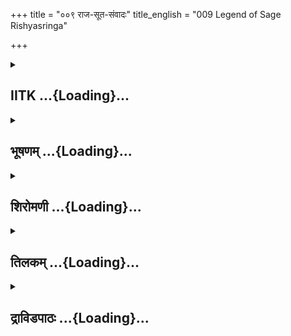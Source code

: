 +++
title = "००९ राज-सूत-संवादः"
title_english = "009 Legend of Sage Rishyasringa"

+++
<div caption="श्रीराम-हरिसीताराममूर्ति-घनपाठिभ्यां वचनम्" class="audioEmbed" src="https://archive.org/download/Ramayana-recitation-Sriram-harisItArAmamUrti-Ghanapaati-v2/Kanda_1/Kanda_1_BK-009-Raajaa_-Sootha_Samvaadaha.mp3"></div>

<div class="js_include collapsed" newlevelforh1="2" title="IITK" unfilled url="/purANam/rAmAyaNam/audIchya-pAThaH/iitk/1_bAlakANDam/02-putrakAmaH/009_rAja-sUta-saMvAdaH.md">
<details><summary><h2>IITK ...{Loading}...</h2></summary>

Sumantra relates the story of sage Rsyasringa to Dasaratha tells him he
would get sons after performance of a sacrifice by Rsyasringa--Dasaratha
plans to get Rsyasringa to Ayodhya.



### श्लोकः
#### मूलम्
एतच्छ्रुत्वा रहस्सूतो राजानमिदमब्रवीत्।  
ऋत्विग्भिरुपदिष्टोऽयं पुरावृत्तो मया श्रुतः॥1.9.1॥

#### शब्दार्थः
एतत् this matter, श्रुत्वा having heard, सूतः king's charioteer, राजानम् addressing king, रहः  in privacy, इदम् these words, अब्रवीत् said, ऋत्विग्भिः by officiating priests, उपदिष्टः advised, अयम् this solution, पुरा ancient, वृत्तः happened, मया श्रुतः heard by me.

#### आङ्ग्लानुवादः
The charioteer tells the king in privacy that he has heard the advice given by the offciating priests.



### श्लोकः
#### मूलम्
सनत्कुमारो भगवान्पूर्वं कथितवान्कथाम्।  
ऋषीणां सन्निधौ राजन् तव पुत्रागमं प्रति॥1.9.2॥

#### शब्दार्थः
राजन् O King, भगवान् possessing divinity, सनत्कुमारः Sanatkumara, तव your, पुत्रागमं प्रति    about the birth of your sons, कथाम् story,  ऋषीणां सन्निधौ in the presence of sages, पूर्वम्   earlier, कथितवान् narrated.

#### आङ्ग्लानुवादः
"O king, the divine Sanatkumara had narrated a story about your posterity in the presence of sages.



### श्लोकः
#### मूलम्
काश्यपस्यतु पुत्रोऽस्ति विभण्डक इति श्रुतः।  
ऋष्यशृङ्ग इति ख्यातस्तस्य पुत्रो भविष्यति॥1.9.3॥

#### शब्दार्थः
काश्यपस्य for Kasyapa, विभण्डकः इति named Vibhandaka, श्रुतः famous, पुत्रः अस्ति has a son, तस्य for him, ऋष्यशृङ्ग इति named Rsyasringa, ख्यातः wellknown, पुत्रः son भविष्यति will be born.

#### आङ्ग्लानुवादः
Kasyapa has a famous son named Vibhandaka. It was prophesied that he would have a son named Rsyasringa.



### श्लोकः
#### मूलम्
स वने नित्यसंवृद्धो मुनिर्वनचरस्सदा ।  
नान्यं जानाति विप्रेन्द्रो नित्यं पित्रनुवर्तनात् ॥1.9.4॥

#### शब्दार्थः
वने in the forest, नित्यसंवृद्धः grown up, सदा always, वनचरः a person moving in the forest, विप्रेन्द्रः foremost among brahmins, सः मुनिः that sage, नित्यम् always, पित्रनुवर्तनात्  by following his father, अन्यम् others, न जानाति will not know.

#### आङ्ग्लानुवादः
Grown up in the forest and always moving with his father, that sage knows none other than his father.



### श्लोकः
#### मूलम्
द्वैविध्यं ब्रह्मचर्यस्य भविष्यति महात्मनः।  
लोकेषु प्रथितं राजन्विप्रैश्च कथितं सदा॥1.9.5॥

#### शब्दार्थः
राजन् O King, महात्मनः eminet one, लोकेषु in the worlds, प्रथितम् celebrated, सदा always, विप्रैः by brahmins, कथितम् described, ब्रह्मचर्यस्य of Brahmacharya (life of celebacy), द्वैविध्यम्  twofold, भविष्यति will happen.

#### आङ्ग्लानुवादः
O eminent king, sage Rsyasringa celebrated in the three worlds who practises a twofold brahmacharya life (life of celebacy) described by brahmins (as vratitva and prajapatya).



### श्लोकः
#### मूलम्
तस्यैवं वर्तमानस्य कालस्समभिवर्तत ।  
अग्निं शुश्रूषमाणस्य पितरं च यशस्विनम्॥1.9.6॥

#### शब्दार्थः
अग्निम् firegod, यशस्विनम् enowned, पितरम् च his father also, शुश्रूषमाणस्य while attending, एवम् in this manner, वर्तमानस्य living, तस्य for him, कालः time, समभिवर्तत will be spent.

#### आङ्ग्लानुवादः
Worshipping the firegod and attending on his renowned father, he will spend a long time living in this manner (practising vratitva mode of brahmacharya).



### श्लोकः
#### मूलम्
एतस्मिन्नेव काले तु रोमपादः प्रतापवान्।  
अङ्गेषु प्रथितो राजा भविष्यति महाबलः॥ 1.9.7॥

#### शब्दार्थः
एतस्मिन्नेव काले at this time, अङ्गेषु in the country of Anga, प्रतापवान् mighty, महाबलः  possessing great strength, प्रथितः celebrated, रोमपादः king Romapada, भविष्यति will be living.

#### आङ्ग्लानुवादः
At this time a powerful king Romapada, mighty and celebrated would be living in the country of Anga.



### श्लोकः
#### मूलम्
तस्य व्यतिक्रमाद्राज्ञो भविष्यति सुदारुणा ।  
अनावृष्टिस्सुघोरा वै सर्वभूतभयावहा ॥1.9.8॥

#### शब्दार्थः
तस्य that, राज्ञः king, व्यतिक्रमात् violation of code of conduct, सुदारुणा सुघोरा dreadful, सर्वभूतभयावहा frightening all living beings, अनावृष्टिः drought, भविष्यति will set in.

#### आङ्ग्लानुवादः
Because of violation of code of conduct by the king, a terrible, dreadful drought frightening all living beings will set in the kingdom.



### श्लोकः
#### मूलम्
अनावृष्ट्यां तु वृत्तायां राजा दुःखसमन्वितः।  
ब्राह्मणान्श्रुतवृद्धांश्च समानीय प्रवक्ष्यति॥ 1.9.9॥

#### शब्दार्थः
अनावृष्ट्याम् when drought, वृत्तायाम् will be prevailing, राजा king, दुःखसमन्वितः filled with grief, श्रुतवृद्धान् men who grow old by learning, ब्राह्मणान् brahmins, समानीय summoning,  प्रवक्ष्यति will say.

#### आङ्ग्लानुवादः
With drought prevailing, the griefstricken king, would summon all those grown old with learning and tell them.



### श्लोकः
#### मूलम्
भवन्तश्श्रुतधर्माणो लोकचारित्रवेदिनः ।  
समादिशन्तु नियमं प्रायश्चित्तं यथा भवेत् ॥1.9.10॥

#### शब्दार्थः
भवन्तः all of you, श्रुतधर्माणः are conversant in duties (enjoined by scriptures), लोकचारित्रवेदिनः wellversed in the ways of the world, यथा in whichever manner, प्रायश्चित्तम् expiation, भवेत् happens, नियमम् religious observance, समादिशन्तु instruct.

#### आङ्ग्लानुवादः




### श्लोकः
#### मूलम्
वक्ष्यन्ति ते महीपालं ब्राह्मणा वेदपारगाः।  
विभण्डकसुतं राजन्सर्वोपायैरिहानय॥1.9.11॥

#### शब्दार्थः
वेदपारगाः those learned in vedas, ते ब्राह्मणाः those brahmins, महीपालम् addressing the king, वक्ष्यन्ति will say, राजन् O king, विभण्डकसुतम् son of sage Vibhandaka, Rsyasringa, सर्वोपायैः by all means, इह here, आनय bring.

#### आङ्ग्लानुवादः
Those brahmins versed in the Vedas, said, to 'O king bring here Rsyasringa, son of the sage Vibhandaka by all means'.



### श्लोकः
#### मूलम्
आनाय्य च महीपाल ऋश्यशृङ्गं सुसत्कृतम्।  
प्रयच्छ कन्यां शान्तां वै विधिना सुसमाहितः ॥1.9.12॥

#### शब्दार्थः
महीपाल O Monarch, सुसत्कृतम् greatly honoured, ऋश्यशृङ्गम् Rsyasringa, आनाय्य having brought, समाहितः with due reverence, कन्याम् your daughter, शान्ताम् Shanta, विधिना  according to religious ceremonies, प्रयच्छ offer.

#### आङ्ग्लानुवादः
"O monarch, on having brought Rsyasringa here, honour him, and offer him your daughter Santa with due reverence.



### श्लोकः
#### मूलम्
तेषां तु वचनं श्रुत्वा राजा चिन्तां प्रपत्स्यते ।  
केनोपायेन वै शक्य इहानेतुं स वीर्यवान् ॥1.9.13॥

#### शब्दार्थः
तेषाम् their, वचनम् words, श्रुत्वा having heard, राजा king, वीर्यवान् with controlled senses, सः   he, इह here, आनेतुम् to bring, केन उपायेन by what means, शक्यः capable of being done, चिन्ताम् contemplating, प्रपत्स्यते will obtain.

#### आङ्ग्लानुवादः
On hearing their words, the king in a thoughtful mood said, 'How can the mighty sage be brought here'?



### श्लोकः
#### मूलम्
ततो राजा विनिश्चित्य सह मन्त्रिभिरात्मवान्।  
पुरोहितममात्यांश्च ततः प्रेष्यति सत्कृतान्॥1.9.14॥

#### शब्दार्थः
ततः thereafter, आत्मवान् intelligent, राजा king, मन्त्रिभिः सह in consultation with his ministers, विनिश्चित्य having decided, ततः thereafter, सत्कृतान् duly honouring, पुरोहितम्  priest, अमात्यांश्च counsellors, प्रेष्यति send on a mission.

#### आङ्ग्लानुवादः
Thereafter the confident king, having decided, in consultation with his ministers to bring him (Rsyasringa), sent the priest with the counsellors on this mission.



### श्लोकः
#### मूलम्
ते तु राज्ञो वचश्श्रुशृत्वा व्यथिता विनताननाः।  
न गच्छेम ऋषेर्भीता अनुनेष्यन्ति तं नृपम् ॥ 1.9.15॥

#### शब्दार्थः
ते they, राज्ञः king's, वचः words, श्रुत्वा having heard, ऋषेः from the Rishi, भीताः frightened, व्यथिताः distressed, विनताननाः with faces bent down, न गच्छेम we will not go, तम् that, नृपम्  king, अनुनेष्यन्ति will appeal.

#### आङ्ग्लानुवादः
On hearing the king's words, distressed and frightened by rishi's power, they   appealed to the king, faces bent down, 'We will not go'.



### श्लोकः
#### मूलम्
वक्ष्यन्ति चिन्तयित्वा ते तस्योपायांश्च तत्क्षमान्।  
आनेष्यामो वयं विप्रं न च दोषो भविष्यति॥ 1.9.16॥

#### शब्दार्थः
ते they, चिन्तयित्वा having thought about it, तत्क्षमान् useful in bringing him, उपायान् means, तस्य ते for that king, वक्ष्यन्ति will tell, वयम् we, विप्रम् that sage, आनेष्यामः will bring, दोषः  blame, न भविष्यति च will not accrue.

#### आङ्ग्लानुवादः
After thinking  about the means to be employed to bring the rishi to the court, they told him they would bring the sage if they are not to blame (in case anything untoward  
happens).



### श्लोकः
#### मूलम्
एवमङ्गाधिपेनैव गणिकाभिः ऋषेस्सुतः।  
आनीतोऽवर्षयद्देवश्शान्ता चास्मै प्रदीयते॥1.9.17॥

#### शब्दार्थः
एवम् in this way, अङ्गाधिपेन by the king of Anga region, Romapada, गणिकाभिः with the help of courtesans, ऋषेः सुतः son of sage Vibhandaka, आनीतः was brought, देवः god (Indra), अवर्षयत् poured rains, अस्मै for Rsyasringa, शान्ता Shanta, प्रदीयते च will be offered.

#### आङ्ग्लानुवादः
Thus with the help of courtesans of the king of Anga, when the son of the sage (Rsyasringa) was brought rains followed. The king offered his daughter Santa (in marriage to the sage).



### श्लोकः
#### मूलम्
ऋश्यशृङ्गस्तु जामाता पुत्रांस्तव विधास्यति।  
सनत्कुमारकथितमेतावद्व्याहृतं मया॥1.9.18॥

#### शब्दार्थः
जामाता soninlaw, ऋश्यशृङ्गस्तु Rsyasringa, तव your, पुत्रान् sons, विधास्यति will ordain to be born, एतावत् till that instance, सनत्कुमारकथितम् the account communicated by Sanatkumara, मया by me, व्याहृतम् told to you.

#### आङ्ग्लानुवादः
'Risyasringa, your soninlaw, would help you to obtain sons'. Thus said Sanathkumara which I have related to you.



### श्लोकः
#### मूलम्
अथ हृष्टो दशरथस्सुमन्त्रं प्रत्यभाषत।  
यथर्श्यशृङ्गस्त्वानीतो विस्तरेण त्वयोच्यताम्॥1.9.19॥

#### शब्दार्थः
अथ now, हृष्टः pleased, दशरथः king Dasaratha, सुमन्त्रं प्रति addressing Sumantra, अभाषत spoke, ऋष्यशृङ्गः Rsyasringa, यथा by whatever means, आनीतः was brought, त्वया by you, विस्तरेण in detail, उच्यताम् be described.

#### आङ्ग्लानुवादः
Thereupon Dasaratha, pleased, (with him), said to Sumantra, "Describe in detail the  means by which Rsyasringa was brought (to the court of Romapada)".  

### समाप्तिः
 श्रीमद्रामायणे वाल्मीकीय आदिकाव्ये बालकाण्डे नवमस्सर्गः॥  
Thus ends the ninth sarga of Balakanda of the holy Ramayana of the first epic composed by sage Valmiki.

</details>
</div>
<div class="js_include collapsed" newlevelforh1="2" title="भूषणम्" unfilled url="/purANam/rAmAyaNam/audIchya-pAThaH/TIkA/bhUShaNa_iitk/1_bAlakANDam/02-putrakAmaH/009_rAja-sUta-saMvAdaH.md">
<details><summary><h2>भूषणम् ...{Loading}...</h2></summary>



एतच्छ्रुत्वा रहः सूतो राजानमिदमब्रवीत् ।  

ऋत्विग्भिरुपदिष्टो ऽयं पुरावृत्तो मया श्रुतः  ॥  १।९।१  ॥   

अथ भगवदवतारासाधारणकारणं पुत्रेष्टिमुपक्षिपति सर्गत्रयेण
एतच्छ्रुत्वेत्यादि । सूतः सारथित्वेन मन्त्रित्वेन च स्थितः सुमन्त्रः ।
रह एकान्ते इदमब्रवीत्, अन्तःपुरमागत्योक्तवानित्यर्थः । अयं
अश्वमेधप्रवृत्तिरूपः पुत्रार्थोपायः । ऋत्विग्भिः वसिष्ठादिभिः उपदिष्टः,
मया तु पुरावृत्तः इतिहासरूपः यः श्रुतः  ॥  १।९।१  ॥   

  

सनत्कुमारो भगवान् पूर्वं कथितवान् कथाम् ।  

ऋषीणां सन्निधौ राजन् तव पुत्रागमं प्रति  ॥  १।९।२  ॥   

कथमित्यत्राह सनत्कुमार इत्यादि । भगवान्
भविष्यज्ज्ञानवत्त्वरूपमाहात्म्यवान् । कथां भविष्यद्विषयिणीम्  ॥  १।९।२
 ॥   

  

कश्यपस्य तु पुत्रो ऽस्ति विभण्डक इति श्रुतः ।  

ऋश्यशृङ्ग इति ख्यातस्तस्य पुत्रो भविष्यति  ॥  १।९।३  ॥   

कश्यपस्येति । ख्यातो भविष्यतीत्यत्र "धातुसम्बन्धे प्रत्ययाः" इति
भूतभविष्यतोः साधुत्वम्  ॥  १।९।३  ॥   

  

स वने नित्यसंवृद्धो मुनिर्वनचरः सदा ।  

नान्यं जानाति विप्रेन्द्रो नित्यं पित्रनुवर्तनात्  ॥  १।९।४  ॥   

स इति । अन्यं ग्रामग्रामीणादिकम्, न जानाति न ज्ञास्यति  ॥  १।९।४  ॥   

  

द्वैविध्यं ब्रह्मचर्यस्य भविष्यति महात्मनः ।  

लोकेषु प्रथितं राजन् विप्रैश्च कथितं सदा  ॥  १।९।५  ॥   

द्वैविध्यमिति । द्वैविध्यं द्वैधीभावः, स्त्रीसङ्गकृतो भङ्ग इत्यर्थः ।
लोकेषु प्रथितमित्यत्र ब्रह्मचर्यमित्यनुषङ्गः । यद्वा मेखलाजिनदण्डादिना
लोकेषु प्रथितम्, विप्रैः स्मर्तृभिः कथितमृतुगमनलक्षणं च ब्रह्मचर्यस्य
द्वैविध्यं भविष्यति । आह याज्ञवल्क्यः "षोडशर्तुनिशाः स्त्रीणां तस्मिन्
युग्मासु संविशेत् । ब्रह्मचार्येव पर्वाण्याद्याश्चतस्रश्च वर्जयेत्  ॥ "
इति  ॥  १।९।५  ॥   

  

तस्यैवं वर्तमानस्य कालः समभिवर्तत ।  

अग्निं शुश्रूषमाणस्य पितरं च यशस्विनम्  ॥  १।९।६  ॥   

तथाविधस्य द्वितीयब्रह्मचर्यस्य प्रसक्तिं दर्शयति तस्येत्यादिना । तस्य
अग्निं यशस्विनं पितरं चाद्गुरुं च शुश्रूषमाणस्य प्रथमे ब्रह्मचर्ये
वर्तमानस्येत्यर्थः । कालः कतिपयकालः समभिवर्तत । भविष्यदर्थे लङ् ।
"छन्दसि लुङ्लङ्लिटः" इति सर्वलकारापवादत्वेन लङो ऽपि विधानात्,
अडभावश्चार्षः  ॥  १।९।६  ॥   

  

एतस्मिन्नेव काले तु रोमपादः प्रतापवान् ।  

अङ्गेषु प्रथितो राजा भविष्यति महाबलः  ॥  १।९।७  ॥   

एतस्मिन्निति । एतस्मिन् काले तस्य ब्रह्मचर्यदशायाम् । अङ्गेषु अङ्गदेशेषु
 ॥  १।९।७  ॥   

  

तस्य व्यतिक्रमाद्राज्ञो भविष्यति सुदारुणा ।  

अनावृष्टिः सुघोरा वै सर्वभूतभयावहा  ॥  १।९।८  ॥   

तस्येति । व्यतिक्रमात् धर्मातिक्रमात् । सुदारुणा बहुकालव्यापिनी, सुघोरा
तदीयसर्वराष्ट्रव्यापिनी अत एव सर्वभूतभयावहा  ॥  १।९।८  ॥   

  

अनावृष्ट्यां तु वृत्तायां राजा दुःखसमन्वितः ।  

ब्राह्मणान् श्रुतवृद्धांश्च समानीय प्रवक्ष्यति  ॥  १।९।९  ॥   

अनावृष्ट्यामिति । श्रुतेन वृद्धाः श्रुतवृद्धाः, बहुभ्यो बहुधा
श्रुतशास्त्रा इत्यर्थः । प्रवक्ष्यति चेत्यन्वयः  ॥  १।९।९  ॥   

  

भवन्तः श्रुतधर्माणो लोकचारित्रवेदिनः ।  

समादिशन्तु नियमं प्रायश्चित्तं यथा भवेत्  ॥  १।९।१०  ॥   

भवन्त इति । श्रुतधर्माणः "धर्मादनिच् केवलात्" इत्यनिच् ।
लोकचारित्रवेदिनः लोकाचारज्ञाः, अतः अनावृष्टिमूलस्य मत्पापस्य
प्रायश्चित्तं यथा भवेत् तादृशं नियममनुष्ठेयधर्मम्, आदिशन्तु  ॥  १।९।१०
 ॥   

  

वक्ष्यन्ति ते महीपालं ब्राह्मणा वेदपारगाः ।  

विभण्डकसुतं राजन् सर्वोपायैरिहानय  ॥  १।९।११  ॥   

शुद्धब्रह्मचारिणे कन्याप्रदानमेव परमं प्रायश्चित्तमिति वक्ष्यन्तीत्याह
वक्ष्यन्तीत्यादिना । सर्वोपायैः नानाविधोपायैः  ॥  १।९।११  ॥   

  

आनाय्य च महीपाल ऋश्यशृङ्गं सुसत्कृतम् ।  

प्रयच्छ कन्यां शान्तां वै विधिना सुसमाहितः  ॥  १।९।१२  ॥   

आनाय्येति । ऋश्यशृङ्गम् इत्यत्र "ऋत्यकः" इति प्रकृतिभावः । आनाय्येति
आङुपसृष्टात् "णीञ् प्रापणे" इत्यस्माद्धेतुमण्ण्यन्ताल्ल्यप् । प्रयच्छ
देहि । ऋश्यशृङ्गायेति शेषः । सुसत्कृतमित्यानयनक्रियाविशेषणम् ।
सुसमाहितः, निर्विचार इति यावत्  ॥  १।९।१२  ॥   

  

तेषां तु वचनं श्रुत्वा राजा चिन्तां प्रपत्स्यते ।  

केनोपायेन वै शक्यमिहानेतुं स वीर्यवान्  ॥  १।९।१३  ॥   

तेषामिति । चिन्ताप्रकारमाह केनेति । वीर्यवान् नियतब्रह्मचर्यः  ॥  १।९।१३
 ॥   

  

ततो राजा विनिश्चित्य सह मन्त्रिभिरात्मवान् ।  

पुरोहितममात्यांश्च ततः प्रेष्यति सत्कृतान्  ॥  १।९।१४  ॥   

तत इति । विनिश्चिन्य ब्राह्मणं ब्राह्मणा एवानेष्यन्तीति निश्चित्य । ततः
तस्माद्देशात् । प्रेष्यति प्रेषयिष्यति । भविष्यदर्थे लट् । "कालसामान्ये
लड्वक्तव्यः" इति वचनात्  ॥  १।९।१४  ॥   

  

ते तु राज्ञो वचः श्रुत्वा व्यथिता विनताननाः ।  

न गच्छेम ऋषेर्भीता अनुनेष्यन्ति तं नृपम्  ॥  १।९।१५  ॥   

ते त्विति । व्यथिताः खिन्नाः अत एव विनताननाः नम्रमुखाः, ऋषेर्विभण्डकात्
भीता इत्यनन्तरमितिकरणं बोध्यम् । अनुनेष्यन्ति न वयं गन्तुं शक्ताः,
किन्तु तदानयन उपायं विचिन्त्य वक्ष्याम इति सान्त्वयिष्यन्ति  ॥  १।९।१५
 ॥   

  

वक्ष्यन्ति चिन्तयित्वा ते तस्योपायांश्च तत्क्षमान् ।  

आनेष्यामो वयं विप्रं न च दोषो भविष्यति  ॥  १।९।१६  ॥   

वक्ष्यन्तीति । तत्क्षमान् ऋश्यशृङ्गानयनोचितान् उपायांश्चिन्तयित्वा तान्
तस्य राज्ञो वक्ष्यन्ति । एतैरुपायैर्वयं विप्रमानेष्यामः । न च दोषो
भविष्यति, ऋश्यशृङ्गस्य ब्रह्मचर्यवैकल्यदोषश्च न भविष्यति । तत्र भवता न
शङ्कनीयम्, यथा गणिकासम्पर्को न भवेत् तथा आनेष्याम इत्यर्थः, ऋषिशापदोषो न
भविष्यतीति वार्थः, अनावृष्टिदोषो न भविष्यतीति वा । इति वक्ष्यन्तीति
पूर्वेणान्वयः  ॥  १।९।१६  ॥   

  

एवमङ्गाधिपेनैव गणिकाभिर्ऋषेः सुतः ।  

आनीतो ऽवर्षयद्देवः शान्ता चास्मै प्रदीयते  ॥  १।९।१७  ॥   

सनत्कुमारोक्तं समाप्य स्वयमाह एवमिति । यथा आनयिष्याम इत्युक्तमेवमानीतः ।
देवः पर्जन्यश्चावर्षयत् । शान्ता रोमपादकन्या च, अस्मै ऋश्यशृङ्गाय ।
प्रदीयते प्रादीयत । कालसामान्ये लट्  ॥  १।९।१७  ॥   

  

ऋश्यशृङ्गस्तु जामाता पुत्रान् तव विधास्यति ।  

सनत्कुमारकथितमेतावद्व्याहृतं मया  ॥  १।९।१८  ॥   

ऋश्यशृङ्ग इति । जामाता रोमपादस्य दशरथस्यापि वा । दशरथस्यौरसी शान्ता
दत्ता रोमपादस्य । सनत्कुमारकथितमेतावत् । एवमङ्गाधिपेनेत्यादि तु मया
व्याहृतमित्यर्थः । यद्वा सर्वं सनत्कुमारवचनमेव । अवर्षयत् वर्षयिष्यति ।
प्रदीयते प्रदास्यते  ॥  १।९।१८  ॥   

  

अथ हृष्टो दशरथः सुमन्त्रं प्रत्यभाषत ।  

यथर्श्यशृङ्गस्त्वानीतो विस्तरेण त्वयोच्यताम्  ॥  १।९।१९  ॥   

इत्यार्षे श्रीरामायणे वाल्मीकीये आदिकाव्ये बालकाण्डे नवमः सर्गः  ॥  ९
 ॥   

अथेत्युत्तरशेषः श्लोकः । अत्र सर्गविच्छेदो लेखकदोषकृत इति प्रतिभाति  ॥ 
१।९।१९  ॥   

इति श्रीगोविन्दराजविरचिते श्रीरामायणभूषणे मणिमञ्जीराख्याने
बालकाण्डव्याख्याने नवमः सर्गः  ॥  ९  ॥   

  



</details>
</div>
<div class="js_include collapsed" newlevelforh1="2" title="शिरोमणी" unfilled url="/purANam/rAmAyaNam/audIchya-pAThaH/TIkA/shiromaNI_iitk/1_bAlakANDam/02-putrakAmaH/009_rAja-sUta-saMvAdaH.md">
<details><summary><h2>शिरोमणी ...{Loading}...</h2></summary>



पत्न्या ज्ञापनौत्तरकालिकं वृत्तमाह एतदित्यादिभिः । सूतः सुमन्त्रः रहः
अन्तःपुरम् । प्राप्येति  

शेषः । एतत्पुत्रोद्देश्यकयागारम्भकवचनं श्रुत्वा इदं वक्ष्यमाणं वचनं
राजानमब्रवीत् । तदेवाह ऋत्िवग्भिर्वसिष्ठादिप्रमुखैरुपदिष्टः यः अयं
पुत्रोपायभूतो यागः सः पुरा पूर्वं वृत्तः राजभिः सम्पादितः मया श्रुतः
इतिहासपुराणादिश्रवणद्वारा निश्चितः । सुमन्त्रस्य
मन्त्रित्वसूतत्वोभयोक्त्या तदुभयधर्माक्रान्तत्वं बोध्यम् ।
अब्रवीदित्यस्यानन्तरं ऽश्रूयतां यत्पुरावृतं पुराणे च मया श्रुतम्ऽ
इत्यर्द्धश्लोको ऽपि भट्टसम्मतः  ॥  १।९।१  ॥   

  

स्वश्रुतं विशदयन्नाह सनत्कुमार इति । हे राजन् ऋषीणां सन्निधौ समीपे तव
पुत्रागमं प्रति पुत्रप्राप्तिसम्बन्धिनीं कथां भगवान्
त्रैकालिकज्ञानरूपैश्वर्यविशिष्टः सनत्कुमारः पूर्वं कथितवान्  ॥  १।९।२
 ॥   

  

तामेवाह कश्यपस्येति । विभाण्डक इति नाम्ना श्रुतः कश्यपस्य पुत्रो ऽस्ति ।
ऋष्यशृङ्ग इति नाम्ना ख्यातः प्रसिद्धः तस्य विभाण्डकस्यापि पुत्रो
भविष्यति । तु शब्दो ऽप्यर्थे  ॥  १।९।३  ॥   

  

स इति । वनचरैः सह वने नित्यं संवृद्धः विप्रेन्द्रो विप्रश्रेष्ठः स मुनिः
नित्यं पित्रनुवर्त्तनात् पितृपरिचर्यातः अन्यत्किञ्चिन्न जानाति  ॥  १।९।४
 ॥   

  

द्वैविध्यमिति । हे राजन् ब्रह्मणि वेदे चर्या स्थितिर्यस्य अत एव महात्मनः
पूज्यस्वरूपस्य ऋष्यशृङ्गस्य विप्रैः सदा कथितं वर्णितम् । अत एव लोकेषु
प्रथितं प्रसिद्धं दैविध्यं द्वौ सीतारामौ विशेषेण ध्यायति तस्य भावः ।
निरन्तरसीतारामध्यानमित्यर्थः । भविष्यति । एतेन तत्पितुरपि
सीतारामोपासकत्वं व्यक्तम् । चो हेतौ  ॥  १।९।५  ॥   

  

तस्येति । अग्निं यशस्विनं पितरं च शुश्रूषमाणस्य सेवमानस्य एवं
सीतारामध्यानप्रकारेण वर्तमानस्य तस्य ऋष्यशृङ्गस्य कालः
विवाहादिहेतुभूतसमयः समभिवर्तत सम्प्राप्स्यति । भविष्यति लङ् ।
आगमशास्त्रस्यानित्यत्वादड्विरहः  ॥  १।९।६  ॥   

  

एतस्मिन्निति । एतस्मिन् विवाहादिहेतुभूते काले एव प्रतापवान्महाबलश्च
रोमपादो राजा अङ्गेषु अङ्गदेशेषु प्रथितः ख्यातो भविष्यति । तुश्चार्थे  ॥ 
१।९।७  ॥   

  

तस्येति । तस्य राज्ञो व्यतिक्रमाद्विरुद्धधर्माचरणात्सुदारुणा
बहुकालिकात्वेन कठिना सुघोरा सर्वतद्देशव्यापिनीत्वेन दुःसहा अत एव
सर्वभूतभयावहा च अनावृष्टिः वृष्ट्यभावो भविष्यति । वैशब्दश्चार्थे  ॥ 
१।९।८  ॥   

  

अनावृष्ट्यामिति । अनावृष्ट्यां वृष्ट्यभावे वृत्तायां प्रवृत्तायां
दुःखसमन्वित एव राजा रोमपादः श्रुतवृद्धान् श्रुतेन
अनेकलौकिकवैदिकवृत्तश्रवणेन वृद्धान्सम्पन्नान्ब्राह्मणान् । चकारेण
अन्यानपि बहुश्रुतक्षत्रियादीन्समानीय प्रवक्ष्यति । तुशब्द एवार्थे ।
श्रुतसंवृद्धानिति भट्टसम्मतः पाठः  ॥  १।९।९  ॥   

  

राजोक्तिमेवाह भवन्त इति । श्रुतधर्माणः श्रुता धर्मा
अनेकलौकिकवैदिकवृत्तानि अत एव लोकचारित्रवेदिनः
लोककर्त्तव्यविषयकनिश्चयवन्तः भवन्तः प्रायश्चित्तं मत्कृतपापशोधनं यथा
भवेत्तथा नियमं कर्त्तव्यनियमनं समादिशन्तु सम्यग्बोधयन्तु । ऽप्रायः
पापमिति प्रोक्तं चित्तं तच्छोधनं स्मृतम्ऽ इति स्मृतिः  ॥  १।९।१०  ॥   

  

वक्ष्यन्त इति । वेदपारगाः ते पृष्टाः ब्राह्मणाः महीपालं वक्ष्यन्ते
कथयिष्यन्ति । तत्कथनमेवाह हे राजन् विभाण्डकसुतम् ऋष्यशृङ्गं सर्वोपायैः
निःशेषयत्नैरिह आनय । प्रायश्चित्तं यथाभवेदित्यस्यानन्तरम् ऽइत्युक्तास्ते
ततो राज्ञा सर्वे ब्राह्मणसत्तमाःऽ इति श्लोकार्द्धमपि भट्टसम्मतम्  ॥ 
१।९।११  ॥   

  

आनयनानन्तरकालिककर्त्तव्यमाह आनाय्येति । हे महीपाल ऋष्यशृङ्गं सुसत्कृतं
यथा भवति तथा आनाय्य स्वपुरं प्रापय्यैव सुसमाहितः एकाग्रचित्तस्त्वं
शान्तां कन्यां विधिना  

वेदोक्तविधानेनैव प्रयच्छ । तस्मै एव देहीत्यर्थः । तुवैशब्दौ एवार्थौ ।
महीपालेत्यत्र संहिताकार्यविरहः ऽऋत्यकऽ इति प्रकृतिभावात् ।
पादान्तस्थत्वेन संहिताया अभावाच्च  ॥  १।९।१२  ॥   

  

तेषामिति । तेषामुपदेष्टृ़णां वचनं श्रुत्वैव राजा चिन्तां विचारं
प्रपत्स्यते प्राप्नोत् । तत्स्वरूपमाह वीर्यवान् तपोजनितपरमबलविशिष्टः सः
ऋष्यशृङ्गः इह एवानेतुं केन उपायेन शक्यम् । तुवैशब्दौ एवार्थौ । शक्यमिति
सामान्ये नपुंसकम्  ॥  १।९।१३  ॥   

  

तत इति । ततः विचारानन्तरमात्मवान् प्रशस्तबुद्धिविशिष्टः धर्मविद्राजा
मन्त्रिभिः सह विनिश्चित्य आनयनोपायनिश्चयं कृत्वा पुरोहितममात्यांश्च ततः
स्वदेशात्प्रेष्यति प्रेषयिष्यति अन्तर्भावितण्यर्थः  ॥  १।९।१४  ॥   

  

ते त्विति । ते पुरोहितादयः राज्ञो वचः श्रुत्वैव ऋषेर्भीताः अत एव
व्यथिताः व्यथां प्राप्ताः  

अत एव विनताननाः अवनतमुखाः ते पुरोहितादयः वयं न गच्छेमेति । निश्चित्येति
शेषः । तं नृपमनुनेष्यन्ति उपायान्तरकथनेन सन्तोषयिष्यन्ति । तुशब्द
एवार्थे । वनतानना इति भट्टसम्मतः पाठः । अवस्यादेर्लोप इति तद्व्याख्या  ॥ 
१।९।१५  ॥   

  

वक्ष्यन्तीति । ते पुरोहितादयः तस्य ऋष्यानयनस्य क्षमान्
योग्यांस्तान्वक्ष्यमाणानुपायान् चिन्तयित्वा विचारेण निश्चित्यैव
वक्ष्यन्ति राज्ञे निवेदयिष्यन्ति । तदेवाह वयं विप्रमानेष्यामः
उपायान्तरेण प्रापयिष्यामः यतः दोषः अपराधो न भविष्यति । एकः चशब्दः
एवार्थे । अपरो यत इत्यर्थे  ॥  १।९।१६  ॥   

  

एवमिति । एवं पुरोहितादिबोधितोपायप्रकारेण गणिकाभिः करणभूतैः अङ्गाधिपेन
कर्त्रा ऋषेः सुतः आनीतः आनेष्यति । अतः देवः अवर्षयत् वर्षयिष्यति । अतः
अस्मै शान्ता प्रदीयते प्रदास्यति । क्ताद्युपात्तभूतादेरविवक्षा । चशब्दो
हेत्वर्थे  ॥  १।९।१७  ॥   

  

ऋष्येति । तव जामाता ऋष्यशृङ्गः पुत्रानपि विधास्यति त्वया पुत्रान्विशेषेण
प्रकटीकार्य धारयिष्यति । एतावद्वचनं सनत्कुमारकथितं मया व्याहृतम् तवाग्रे
कथितम् । तुशब्दो ऽप्यर्थे । विधास्यतीत्यन्तर्भावितणिजर्थः । ऋष्यशृङ्गस्य
राजाधिराजजामातृत्वोक्तिः रोमपादमित्रत्वमूलिका  ॥  १।९।१८  ॥   

  

अथेति । अथ सुमन्त्रोक्तिश्रवणानन्तरं हृष्टो दशरथः सुमन्त्रं प्रत्यभाषत ।
भाषणाकारमाह यथा येन प्रकारेण ऋष्यशृङ्गः आनीतः स प्रकारस्त्वया
विस्तरेणैवोच्यताम् । तु शब्द एवार्थे । येनोपायेन सोच्यतामिति भट्टसम्मतः
पाठः । सोच्यतामित्यत्र सन्धिरार्षः । अध्याहृतकथाविशेषणं वेति
तैर्व्याख्यातम्  ॥  १।९।१९  ॥   

  

इति श्रीमद्वाल्मीकीयरामायणव्याख्याने रामायणशिरोमणौ बालकाण्डे नवमः सर्गः
 ॥  ९  ॥   

  

  



</details>
</div>
<div class="js_include collapsed" newlevelforh1="2" title="तिलकम्" unfilled url="/purANam/rAmAyaNam/audIchya-pAThaH/TIkA/tilaka_iitk/1_bAlakANDam/02-putrakAmaH/009_rAja-sUta-saMvAdaH.md">
<details><summary><h2>तिलकम् ...{Loading}...</h2></summary>



चोम्मेन्तर्य् फ़ोर् थे सेलेच्तेद् वलुएस् दोएस्न्ऽत् एxइस्त्


</details>
</div>
<div class="js_include collapsed" newlevelforh1="2" title="द्राविडपाठः" unfilled url="/purANam/rAmAyaNam/drAviDapAThaH/1_bAlakANDam/02-putrakAmaH/009_rAja-sUta-saMvAdaH.md">
<details><summary><h2>द्राविडपाठः ...{Loading}...</h2></summary>


एतच्छ्रुत्वा रहः सूतो राजानमिदमब्रवीत्।  
ऋत्विग्भिरुपदिष्टोऽयं पुरावृत्तो मया श्रुतः ॥ 1.9.1 ॥   
सनत्कुमारो भगवान् पूर्वं कथितवान् कथाम्।  
ऋषीणां सन्निधौ राजन् तव पुत्रागमं प्रति ॥ 1.9.2 ॥   
कश्यपस्य तु पुत्रोऽस्ति विभण्डक इति श्रुतः।  
ऋश्यशृङ्ग इति ख्यातस्तस्य पुत्रो भविष्यति ॥ 1.9.3 ॥   
स वने नित्यसंवृद्धो मुनिर्वनचरः सदा।  
नान्यं जानाति विप्रेन्द्रो नित्यं पित्रनुवर्तनात् ॥ 1.9.4 ॥   
द्वैविध्यं ब्रह्मचर्यस्य भविष्यति महात्मनः।  
लोकेषु प्रथितं राजन् विप्रैश्च कथितं सदा ॥ 1.9.5 ॥   
तस्यैवं वर्तमानस्य कालः समभिवर्तत।  
अग्निं शुश्रूषमाणस्य पितरं च यशस्विनम् ॥ 1.9.6 ॥   
एतस्मिन्नेव काले तु रोमपादः प्रतापवान्।  
अङ्गेषु प्रथितो राजा भविष्यति महाबलः ॥ 1.9.7 ॥   
तस्य व्यतिक्रमाद्राज्ञो भविष्यति सुदारुणा।  
अनावृष्टिः सुघोरा वै सर्वभूतभयावहा ॥ 1.9.8 ॥   
अनावृष्ट्यां तु वृत्तायां राजा दुःखसमन्वितः।  
ब्राह्मणान् श्रुतवृद्धांश्च समानीय प्रवक्ष्यति ॥ 1.9.9 ॥   
भवन्तः श्रुतधर्माणो लोकचारित्रवेदिनः।  
समादिशन्तु नियमं प्रायश्चित्तं यथा भवेत् ॥ 1.9.10 ॥   
वक्ष्यन्ति ते महीपालं ब्राह्मणा वेदपारगाः।  
विभण्डकसुतं राजन् सर्वोपायैरिहानय ॥ 1.9.11 ॥   
आनाय्य च महीपाल ऋश्यशृङ्गं सुसत्कृतम्।  
प्रयच्छ कन्यां शान्तां वै विधिना सुसमाहितः ॥ 1.9.12 ॥   
तेषां तु वचनं श्रुत्वा राजा चिन्तां प्रपत्स्यते।  
केनोपायेन वै शक्यमिहानेतुं स वीर्यवान् ॥ 1.9.13 ॥   
ततो राजा विनिश्चित्य सह मन्त्रिभिरात्मवान्।  
पुरोहितममात्यांश्च ततः प्रेष्यति सत्कृतान् ॥ 1.9.14 ॥   
ते तु राज्ञो वचः श्रुत्वा व्यथिता विनताननाः।  
न गच्छेम ऋषेर्भीता अनुनेष्यन्ति तं नृपम् ॥ 1.9.15 ॥   
वक्ष्यन्ति चिन्तयित्वा ते तस्योपायांश्च तत्क्षमान्।  
आनेष्यामो वयं विप्रं न च दोषो भविष्यति ॥ 1.9.16 ॥   
एवमङ्गाधिपेनैव गणिकाभिर्ऋषेः सुतः।  
आनीतोऽवर्षयद्देवः शान्ता चास्मै प्रदीयते ॥ 1.9.17 ॥   
ऋश्यशृङ्गस्तु जामाता पुत्रान् तव विधास्यति।  
सनत्कुमारकथितमेतावद्व्याहृतं मया ॥ 1.9.18 ॥   
अथ हृष्टो दशरथः सुमन्त्रं प्रत्यभाषत।  
यथर्श्यशृङ्गस्त्वानीतो विस्तरेण त्वयोच्यताम् ॥ 1.9.19 ॥   

</details>
</div>
